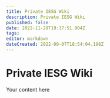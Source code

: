 ```yaml
---
title: Private IESG Wiki
description: Private IESG Wiki
published: false
date: 2022-11-29T19:37:51.904Z
tags: 
editor: markdown
dateCreated: 2022-09-07T18:54:04.198Z
---
```


# Private IESG Wiki
Your content here